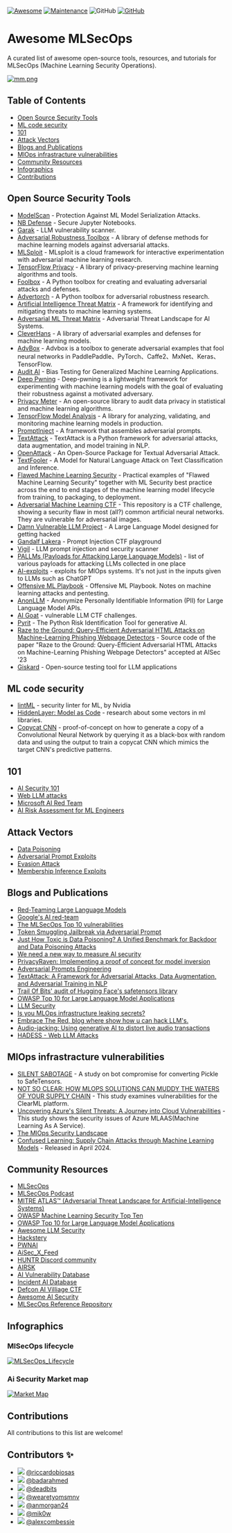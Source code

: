 [![Awesome](https://awesome.re/badge.svg)](https://awesome.re)
[![Maintenance](https://img.shields.io/badge/Maintained%3F-YES-green.svg)](https://github.com/RiccardoBiosas/awesome-MLSecOps/graphs/commit-activity)
![GitHub](https://img.shields.io/badge/License-MIT-lightgrey.svg)
[![GitHub](https://img.shields.io/twitter/follow/axsaucedo.svg?label=Follow)](https://twitter.com/RBiosas)

# Awesome MLSecOps

A curated list of awesome open-source tools, resources, and tutorials for MLSecOps (Machine Learning Security Operations).

[![mm.png](https://i.postimg.cc/VL6C6tKF/mm.png)](https://postimg.cc/SjBs1nFX)

## Table of Contents
- [Open Source Security Tools](#open-source-security-tools)
- [ML code security](#ml-code-security)
- [101](#101)
- [Attack Vectors](#attack-vectors)
- [Blogs and Publications](#blogs-and-publications)
- [MlOps infrastracture vulnerabilities](#mlops-infrastracture-vulnerabilities)
- [Community Resources](#community-resources)
- [Infographics](#infographics)
- [Contributions](#contributions)

## Open Source Security Tools
- [ModelScan](https://github.com/protectai/modelscan) - Protection Against ML Model Serialization Attacks.
- [NB Defense](https://nbdefense.ai) - Secure Jupyter Notebooks.
- [Garak](https://github.com/leondz/garak) -  LLM vulnerability scanner.
- [Adversarial Robustness Toolbox](https://github.com/IBM/adversarial-robustness-toolbox) - A library of defense methods for machine learning models against adversarial attacks.
- [MLSploit](https://github.com/mlsploit/) - MLsploit is a cloud framework for interactive experimentation with adversarial machine learning research.
- [TensorFlow Privacy](https://github.com/tensorflow/privacy) - A library of privacy-preserving machine learning algorithms and tools.
- [Foolbox](https://github.com/bethgelab/foolbox) - A Python toolbox for creating and evaluating adversarial attacks and defenses.
- [Advertorch](https://github.com/BorealisAI/advertorch) - A Python toolbox for adversarial robustness research. 
- [Artificial Intelligence Threat Matrix](https://collaborativeaicontrols.github.io/ATM/) - A framework for identifying and mitigating threats to machine learning systems.
- [Adversarial ML Threat Matrix](https://github.com/mitre/advmlthreatmatrix) - Adversarial Threat Landscape for AI Systems.
- [CleverHans](https://github.com/cleverhans-lab/cleverhans) - A library of adversarial examples and defenses for machine learning models.
- [AdvBox](https://github.com/advboxes/AdvBox) - Advbox is a toolbox to generate adversarial examples that fool neural networks in PaddlePaddle、PyTorch、Caffe2、MxNet、Keras、TensorFlow.
- [Audit AI](https://github.com/pymetrics/audit-ai) - Bias Testing for Generalized Machine Learning Applications.
- [Deep Pwning](https://github.com/cchio/deep-pwning) - Deep-pwning is a lightweight framework for experimenting with machine learning models with the goal of evaluating their robustness against a motivated adversary. 
- [Privacy Meter](https://github.com/privacytrustlab/ml_privacy_meter) - An open-source library to audit data privacy in statistical and machine learning algorithms.
- [TensorFlow Model Analysis](https://github.com/tensorflow/model-analysis) - A library for analyzing, validating, and monitoring machine learning models in production.
- [PromptInject](https://github.com/agencyenterprise/PromptInject) - A framework that assembles adversarial prompts.
- [TextAttack](https://github.com/QData/TextAttack) - TextAttack is a Python framework for adversarial attacks, data augmentation, and model training in NLP.
- [OpenAttack](https://github.com/thunlp/OpenAttack) - An Open-Source Package for Textual Adversarial Attack.
- [TextFooler](https://github.com/jind11/TextFooler) - A Model for Natural Language Attack on Text Classification and Inference.
- [Flawed Machine Learning Security](https://github.com/EthicalML/fml-security) - Practical examples of "Flawed Machine Learning Security" together with ML Security best practice across the end to end stages of the machine learning model lifecycle from training, to packaging, to deployment.
- [Adversarial Machine Learning CTF](https://github.com/arturmiller/adversarial_ml_ctf) - This repository is a CTF challenge, showing a security flaw in most (all?) common artificial neural networks. They are vulnerable for adversarial images.
- [Damn Vulnerable LLM Project](https://github.com/harishsg993010/DamnVulnerableLLMProject) - A Large Language Model designed for getting hacked
- [Gandalf Lakera](https://gandalf.lakera.ai/) - Prompt Injection CTF playground
- [Vigil](https://github.com/deadbits/vigil-llm) - LLM prompt injection and security scanner
- [PALLMs (Payloads for Attacking Large Language Models)](https://github.com/mik0w/pallms) - list of various payloads for attacking LLMs collected in one place
- [AI-exploits](https://github.com/protectai/ai-exploits) - exploits for MlOps systems. It's not just in the inputs given to LLMs such as ChatGPT
- [Offensive ML Playbook](https://wiki.offsecml.com/Welcome+to+the+Offensive+ML+Playbook) - Offensive ML Playbook. Notes on machine learning attacks and pentesting.
- [AnonLLM](https://github.com/fsndzomga/anonLLM) - Anonymize Personally Identifiable Information (PII) for Large Language Model APIs.
- [AI Goat](https://github.com/dhammon/ai-goat) - vulnerable LLM CTF challenges.
- [Pyrit](https://github.com/Azure/PyRIT) - The Python Risk Identification Tool for generative AI.
- [Raze to the Ground: Query-Efficient Adversarial HTML Attacks on Machine-Learning Phishing Webpage Detectors](https://github.com/advmlphish/raze_to_the_ground_aisec23) - Source code of the paper "Raze to the Ground: Query-Efficient Adversarial HTML Attacks on Machine-Learning Phishing Webpage Detectors" accepted at AISec '23
- [Giskard](https://github.com/Giskard-AI/giskard) - Open-source testing tool for LLM applications

## ML code security
- [lintML](https://github.com/JosephTLucas/lintML) - security linter for ML, by Nvidia
- [HiddenLayer: Model as Code](https://hiddenlayer.com/research/models-are-code/) - research about some vectors in ml libraries.
- [Copycat CNN](https://github.com/jeiks/Stealing_DL_Models) - proof-of-concept on how to generate a copy of a Convolutional Neural Network by querying it as a black-box with random data and using the output to train a copycat CNN which mimics the target CNN's predictive patterns.

## 101
- [AI Security 101](https://www.nightfall.ai/ai-security-101)
- [Web LLM attacks](https://portswigger.net/web-security/llm-attacks)
- [Microsoft AI Red Team](https://learn.microsoft.com/en-us/security/ai-red-team/)
- [AI Risk Assessment for ML Engineers](https://learn.microsoft.com/en-us/security/ai-red-team/ai-risk-assessment)

## Attack Vectors
- [Data Poisoning](https://github.com/ch-shin/awesome-data-poisoning)
- [Adversarial Prompt Exploits](https://research.nccgroup.com/2022/12/05/exploring-prompt-injection-attacks)
- [Evasion Attack](https://blogs.rstudio.com/ai/posts/2020-05-15-model-inversion-attacks/)
- [Membership Inference Exploits](https://arxiv.org/abs/2103.07853)

## Blogs and Publications 
- [Red-Teaming Large Language Models](https://huggingface.co/blog/red-teaming)
- [Google's AI red-team](https://blog.google/technology/safety-security/googles-ai-red-team-the-ethical-hackers-making-ai-safer/)
- [The MLSecOps Top 10 vulnerabilities](https://ethical.institute/security.html)
- [Token Smuggling Jailbreak via Adversarial Prompt](https://www.piratewires.com/p/gpt4-token-smuggling)
- [Just How Toxic is Data Poisoning? A Unified Benchmark for Backdoor and
Data Poisoning Attacks](https://arxiv.org/pdf/2006.12557.pdf)
- [We need a new way to measure AI security](https://blog.trailofbits.com/2023/03/14/ai-security-safety-audit-assurance-heidy-khlaaf-odd/)
- [PrivacyRaven: Implementing a proof of concept for model inversion](https://blog.trailofbits.com/2021/11/09/privacyraven-implementing-a-proof-of-concept-for-model-inversion/)
- [Adversarial Prompts Engineering](https://github.com/dair-ai/Prompt-Engineering-Guide/blob/main/guides/prompts-adversarial.md)
- [TextAttack: A Framework for Adversarial Attacks, Data Augmentation, and Adversarial Training in NLP](https://arxiv.org/abs/2005.05909)
- [Trail Of Bits' audit of Hugging Face's safetensors library](https://github.com/trailofbits/publications/blob/master/reviews/2023-03-eleutherai-huggingface-safetensors-securityreview.pdf)
- [OWASP Top 10 for Large Language Model Applications](https://owasp.org/www-project-top-10-for-large-language-model-applications/descriptions/)
- [LLM Security](https://llmsecurity.net/)
- [Is you MLOps infrastructure leaking secrets?](https://hackstery.com/2023/10/13/no-one-is-prefect-is-your-mlops-infrastructure-leaking-secrets/)
- [Embrace The Red, blog where show how u can hack LLM's.](https://embracethered.com/)
- [Audio-jacking: Using generative AI to distort live audio transactions](https://securityintelligence.com/posts/using-generative-ai-distort-live-audio-transactions/)
- [HADESS - Web LLM Attacks](https://hadess.io/web-llm-attacks/)

## MlOps infrastracture vulnerabilities
- [SILENT SABOTAGE](https://hiddenlayer.com/research/silent-sabotage/) - A study on bot compromise for converting Pickle to SafeTensors.
- [NOT SO CLEAR: HOW MLOPS SOLUTIONS CAN MUDDY THE WATERS OF YOUR SUPPLY CHAIN](https://hiddenlayer.com/research/not-so-clear-how-mlops-solutions-can-muddy-the-waters-of-your-supply-chain/) - This study examines vulnerabilities for the ClearML platform.
- [Uncovering Azure's Silent Threats: A Journey into Cloud Vulnerabilities](https://www.youtube.com/watch?v=tv8tei97Sv8) - This study shows the security issues of Azure MLAAS(Machine Learning As A Service).
- [The MlOps Security Landscape](https://hackstery.com/wp-content/uploads/2023/11/mlops_owasp_oslo_2023.pdf)
- [Confused Learning: Supply Chain Attacks through Machine Learning Models](https://blackhat.com/asia-24/briefings/schedule/#confused-learning-supply-chain-attacks-through-machine-learning-models-37794) - Released in April 2024.

## Community Resources
- [MLSecOps](https://mlsecops.com/)
- [MLSecOps Podcast](https://mlsecops.com/podcast)
- [MITRE ATLAS™ (Adversarial Threat Landscape for Artificial-Intelligence Systems)](https://atlas.mitre.org/)
- [OWASP Machine Learning Security Top Ten](https://owasp.org/www-project-machine-learning-security-top-10/)
- [OWASP Top 10 for Large Language Model Applications](https://owasp.org/www-project-top-10-for-large-language-model-applications/)
- [Awesome LLM Security](https://github.com/corca-ai/awesome-llm-security)
- [Hackstery](https://hackstery.com/)
- [PWNAI](https://t.me/pwnai)
- [AiSec_X_Feed](https://t.me/aisecnews)
- [HUNTR Discord community](https://discord.com/invite/GBmmty82CM)
- [AIRSK](https://airisk.io)
- [AI Vulnerability Database](https://avidml.org/)
- [Incident AI Database](https://incidentdatabase.ai/)
- [Defcon AI Villiage CTF](https://www.kaggle.com/competitions/ai-village-ctf/overview)
- [Awesome AI Security](https://github.com/ottosulin/awesome-ai-security)
- [MLSecOps Reference Repository](https://github.com/disesdi/mlsecops_references)


## Infographics

### MlSecOps lifecycle
[![MLSecOps_Lifecycle](https://github.com/RiccardoBiosas/awesome-MLSecOps/assets/65150720/236cd3f4-bce8-4659-b43f-8d4002df65a5)](https://www.conf42.com/DevSecOps_2022_Eugene_Neelou_ai_introducing_mlsecops_for_software_20)

### Ai Security Market map
[![Market Map](https://i.postimg.cc/15ZxH0q9/marketmap.png)](https://menlovc.com/perspective/security-for-ai-genai-risks-and-the-emerging-startup-landscape/)

## Contributions
All contributions to this list are welcome!

## Contributors ✨
- [<img src='https://github.com/riccardobiosas.png?size=50'>](https://github.com/riccardobiosas) [@riccardobiosas](https://github.com/riccardobiosas)
- [<img src='https://github.com/badarahmed.png?size=50'>](https://github.com/badarahmed) [@badarahmed](https://github.com/badarahmed)
- [<img src='https://github.com/deadbits.png?size=50'>](https://github.com/deadbits) [@deadbits](https://github.com/deadbits)
- [<img src='https://github.com/wearetyomsmnv.png?size=50'>](https://github.com/wearetyomsmnv) [@wearetyomsmnv](https://github.com/wearetyomsmnv)
- [<img src='https://github.com/anmorgan24.png?size=50'>](https://github.com/anmorgan24) [@anmorgan24](https://github.com/anmorgan24)
- [<img src='https://github.com/mik0w.png?size=50'>](https://github.com/mik0w) [@mik0w](https://github.com/mik0w)
- [<img src='https://github.com/alexcombessie.png?size=50'>](hhttps://github.com/alexcombessie) [@alexcombessie](https://github.com/alexcombessie)



